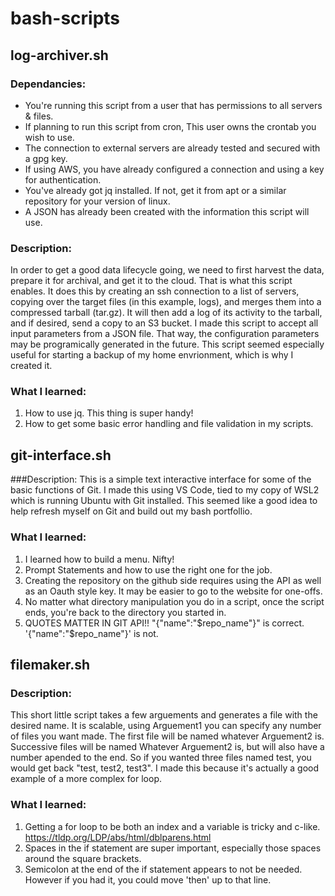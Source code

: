 # bash-scripts

## log-archiver.sh
### Dependancies:
* You're running this script from a user that has permissions to all servers & files.
* If planning to run this script from cron, This user owns the crontab you wish to use.
* The connection to external servers are already tested and secured with a gpg key.
* If using AWS, you have already configured a connection and using a key for authentication.
* You've already got jq installed. If not, get it from apt or a similar repository for your version of linux.
* A JSON has already been created with the information this script will use.

### Description:
In order to get a good data lifecycle going, we need to first harvest the data, prepare it for archival, and get it to the cloud.  That is what this script enables.  It does this by creating an ssh connection to a list of servers, copying over the target files (in this example, logs), and merges them into a compressed tarball (tar.gz).  It will then add a log of its activity to the tarball, and if desired, send a copy to an S3 bucket.  I made this script to accept all input parameters from a JSON file.  That way, the configuration parameters may be programically generated in the future.  This script seemed especially useful for starting a backup of my home envrionment, which is why I created it.

### What I learned:
1. How to use jq.  This thing is super handy!
2. How to get some basic error handling and file validation in my scripts.

## git-interface.sh
###Description: 
This is a simple text interactive interface for some of the basic functions of Git.
I made this using VS Code, tied to my copy of WSL2 which is running Ubuntu with Git installed.
This seemed like a good idea to help refresh myself on Git and build out my bash portfollio.

### What I learned:
1. I learned how to build a menu. Nifty!
2. Prompt Statements and how to use the right one for the job.
3. Creating the repository on the github side requires using the API as well as an Oauth style key.  It may be easier to go to the website for one-offs.
4. No matter what directory manipulation you do in a script, once the script ends, you're back to the directory you started in.
5. QUOTES MATTER IN GIT API!!  "{\"name\":\"$repo_name\"}" is correct.  '{\"name\":\"$repo_name\"}' is not.

## filemaker.sh
### Description:
This short little script takes a few arguements and generates a file with the desired name.
It is scalable, using Arguement1 you can specify any number of files you want made.  The first file will be named whatever Arguement2 is.
Successive files will be named Whatever Arguement2 is, but will also have a number apended to the end. So if you wanted three files named test, you would get back "test, test2, test3".  I made this because it's actually a good example of a more complex for loop.

### What I learned:
1. Getting a for loop to be both an index and a variable is tricky and c-like. https://tldp.org/LDP/abs/html/dblparens.html
2. Spaces in the if statement are super important, especially those spaces around the square brackets.
3. Semicolon at the end of the if statement appears to not be needed. However if you had it, you could move 'then' up to that line.
